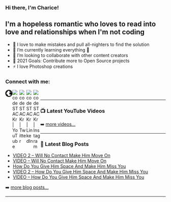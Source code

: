 ### Hi there, I'm Charice! 
## I'm a hopeless romantic who loves to read into love and relationships when I'm not coding

- 🔭 I love to make mistakes and pull all-nighters to find the solution
- 🌱 I’m currently learning everything 🤣
- 👯 I’m looking to collaborate with other content creators
- 🥅 2021 Goals: Contribute more to Open Source projects
- ⚡ I love Photoshop creations


### Connect with me:

[<img align="left" alt="codeSTACKr.com" width="22px" src="https://raw.githubusercontent.com/iconic/open-iconic/master/svg/globe.svg" />][website]
[<img align="left" alt="codeSTACKr | YouTube" width="22px" src="https://cdn.jsdelivr.net/npm/simple-icons@v3/icons/youtube.svg" />][youtube]
[<img align="left" alt="codeSTACKr | Twitter" width="22px" src="https://cdn.jsdelivr.net/npm/simple-icons@v3/icons/twitter.svg" />][twitter]
[<img align="left" alt="codeSTACKr | LinkedIn" width="22px" src="https://cdn.jsdelivr.net/npm/simple-icons@v3/icons/linkedin.svg" />][linkedin]
[<img align="left" alt="codeSTACKr | Instagram" width="22px" src="https://cdn.jsdelivr.net/npm/simple-icons@v3/icons/instagram.svg" />][instagram]

<br />

---

### 📺 Latest YouTube Videos

<!-- YOUTUBE:START -->
<!-- YOUTUBE:END -->

➡️ [more videos...](https://www.youtube.com/channel/UCngbUNrf9pk7lJcawuDsJPw)

---

### 📕 Latest Blog Posts

<!-- BLOG-POST-LIST:START -->
- [VIDEO 2 – Will No Contact Make Him Move On](https://exbackluv.wordpress.com/2021/07/22/video-2-will-no-contact-make-him-move-on/)
- [VIDEO – Will No Contact Make Him Move On](https://exbackluv.wordpress.com/2021/07/22/video-will-no-contact-make-him-move-on/)
- [How Do You Give Him Space And Make Him Miss You](https://exbackluv.wordpress.com/2021/07/21/how-do-you-give-him-space-and-make-him-miss-you/)
- [VIDEO 2 – How Do You Give Him Space And Make Him Miss You](https://exbackluv.wordpress.com/2021/07/21/video-2-how-do-you-give-him-space-and-make-him-miss-you/)
- [VIDEO – How Do You Give Him Space And Make Him Miss You](https://exbackluv.wordpress.com/2021/07/21/video-how-do-you-give-him-space-and-make-him-miss-you/)
<!-- BLOG-POST-LIST:END -->

➡️ [more blog posts...](about.me/exbackluv)

---


[website]: https://exbackluv.wordpress.com/
[twitter]: https://twitter.com/ExBackExpertise
[youtube]: https://www.youtube.com/channel/UCngbUNrf9pk7lJcawuDsJPw
[instagram]: https://instagram.com/exbackexpertise
[linkedin]: https://linkedin.com/in/exbackexpertise
